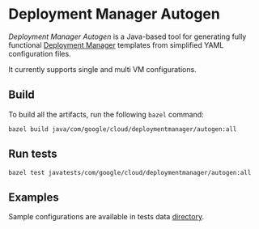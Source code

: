 # Deployment Manager Autogen

*Deployment Manager Autogen* is a Java-based tool for generating fully functional [Deployment Manager](https://cloud.google.com/deployment-manager/docs/) templates from simplified YAML configuration files.

It currently supports single and multi VM configurations.

## Build

To build all the artifacts, run the following `bazel` command:

```shell
bazel build java/com/google/cloud/deploymentmanager/autogen:all
```

## Run tests

```shell
bazel test javatests/com/google/cloud/deploymentmanager/autogen:all
```

## Examples

Sample configurations are available in tests data
[directory](https://github.com/GoogleCloudPlatform/deploymentmanager-autogen/tree/master/javatests/com/google/cloud/deploymentmanager/autogen/testdata).

